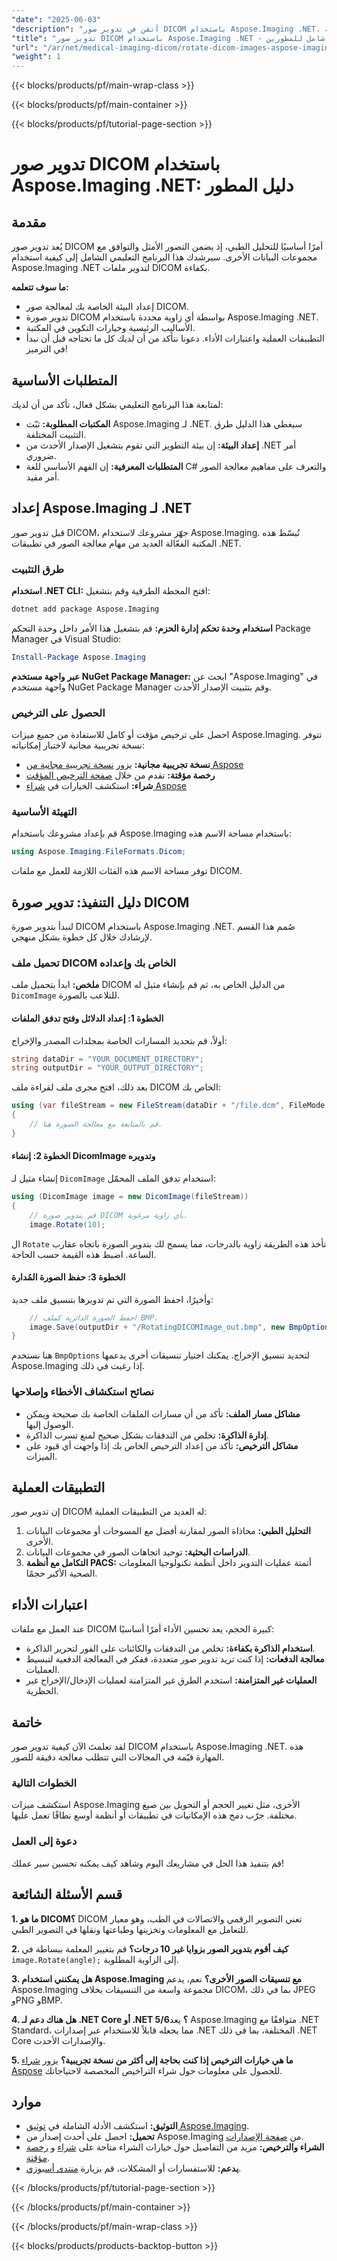 ```yaml
---
"date": "2025-06-03"
"description": "أتقن فن تدوير صور DICOM باستخدام Aspose.Imaging .NET. يقدم هذا الدليل تعليمات خطوة بخطوة وتطبيقات عملية."
"title": "تدوير صور DICOM باستخدام Aspose.Imaging .NET - دليل شامل للمطورين"
"url": "/ar/net/medical-imaging-dicom/rotate-dicom-images-aspose-imaging-net/"
"weight": 1
---
```


{{< blocks/products/pf/main-wrap-class >}}

{{< blocks/products/pf/main-container >}}

{{< blocks/products/pf/tutorial-page-section >}}
# تدوير صور DICOM باستخدام Aspose.Imaging .NET: دليل المطور

## مقدمة
يُعد تدوير صور DICOM أمرًا أساسيًا للتحليل الطبي، إذ يضمن التصور الأمثل والتوافق مع مجموعات البيانات الأخرى. سيرشدك هذا البرنامج التعليمي الشامل إلى كيفية استخدام Aspose.Imaging .NET لتدوير ملفات DICOM بكفاءة.

**ما سوف تتعلمه:**
- إعداد البيئة الخاصة بك لمعالجة صور DICOM.
- تدوير صورة DICOM بواسطة أي زاوية محددة باستخدام Aspose.Imaging .NET.
- الأساليب الرئيسية وخيارات التكوين في المكتبة.
- التطبيقات العملية واعتبارات الأداء.
دعونا نتأكد من أن لديك كل ما تحتاجه قبل أن نبدأ في الترميز!

## المتطلبات الأساسية
لمتابعة هذا البرنامج التعليمي بشكل فعال، تأكد من أن لديك:
- **المكتبات المطلوبة:** ثبّت Aspose.Imaging لـ .NET. سيغطي هذا الدليل طرق التثبيت المختلفة.
- **إعداد البيئة:** إن بيئة التطوير التي تقوم بتشغيل الإصدار الأحدث من .NET أمر ضروري.
- **المتطلبات المعرفية:** إن الفهم الأساسي للغة C# والتعرف على مفاهيم معالجة الصور أمر مفيد.

## إعداد Aspose.Imaging لـ .NET
قبل تدوير صور DICOM، جهّز مشروعك لاستخدام Aspose.Imaging. تُبسّط هذه المكتبة الفعّالة العديد من مهام معالجة الصور في تطبيقات .NET.

### طرق التثبيت
**استخدام .NET CLI:**
افتح المحطة الطرفية وقم بتشغيل:
```bash
dotnet add package Aspose.Imaging
```

**استخدام وحدة تحكم إدارة الحزم:**
قم بتشغيل هذا الأمر داخل وحدة التحكم Package Manager في Visual Studio:
```powershell
Install-Package Aspose.Imaging
```

**عبر واجهة مستخدم NuGet Package Manager:**
ابحث عن "Aspose.Imaging" في واجهة مستخدم NuGet Package Manager وقم بتثبيت الإصدار الأحدث.

### الحصول على الترخيص
احصل على ترخيص مؤقت أو كامل للاستفادة من جميع ميزات Aspose.Imaging. تتوفر نسخة تجريبية مجانية لاختبار إمكانياته:
- **نسخة تجريبية مجانية:** يزور [نسخة تجريبية مجانية من Aspose](https://releases.aspose.com/imaging/net/)
- **رخصة مؤقتة:** تقدم من خلال [صفحة الترخيص المؤقت](https://purchase.aspose.com/temporary-license/)
- **شراء:** استكشف الخيارات في [شراء Aspose](https://purchase.aspose.com/buy)

### التهيئة الأساسية
قم بإعداد مشروعك باستخدام Aspose.Imaging باستخدام مساحة الاسم هذه:
```csharp
using Aspose.Imaging.FileFormats.Dicom;
```
توفر مساحة الاسم هذه الفئات اللازمة للعمل مع ملفات DICOM.

## دليل التنفيذ: تدوير صورة DICOM
لنبدأ بتدوير صورة DICOM باستخدام Aspose.Imaging .NET. صُمم هذا القسم لإرشادك خلال كل خطوة بشكل منهجي.

### تحميل ملف DICOM الخاص بك وإعداده
**ملخص:**
ابدأ بتحميل ملف DICOM من الدليل الخاص به، ثم قم بإنشاء مثيل له `DicomImage` للتلاعب بالصورة.

#### الخطوة 1: إعداد الدلائل وفتح تدفق الملفات
أولاً، قم بتحديد المسارات الخاصة بمجلدات المصدر والإخراج:
```csharp
string dataDir = "YOUR_DOCUMENT_DIRECTORY";
string outputDir = "YOUR_OUTPUT_DIRECTORY";
```
بعد ذلك، افتح مجرى ملف لقراءة ملف DICOM الخاص بك:
```csharp
using (var fileStream = new FileStream(dataDir + "/file.dcm", FileMode.Open, FileAccess.Read))
{
    // قم بالمتابعة مع معالجة الصورة هنا.
}
```

#### الخطوة 2: إنشاء DicomImage وتدويره
إنشاء مثيل لـ `DicomImage` استخدام تدفق الملف المحمّل:
```csharp
using (DicomImage image = new DicomImage(fileStream))
{
    // قم بتدوير صورة DICOM بأي زاوية مرغوبة.
    image.Rotate(10);
```
ال `Rotate` تأخذ هذه الطريقة زاوية بالدرجات، مما يسمح لك بتدوير الصورة باتجاه عقارب الساعة. اضبط هذه القيمة حسب الحاجة.

#### الخطوة 3: حفظ الصورة المُدارة
وأخيرًا، احفظ الصورة التي تم تدويرها بتنسيق ملف جديد:
```csharp
    // احفظ الصورة الدائرية كملف BMP.
    image.Save(outputDir + "/RotatingDICOMImage_out.bmp", new BmpOptions());
}
```
هنا نستخدم `BmpOptions` لتحديد تنسيق الإخراج. يمكنك اختيار تنسيقات أخرى يدعمها Aspose.Imaging إذا رغبت في ذلك.

### نصائح استكشاف الأخطاء وإصلاحها
- **مشاكل مسار الملف:** تأكد من أن مسارات الملفات الخاصة بك صحيحة ويمكن الوصول إليها.
- **إدارة الذاكرة:** تخلص من التدفقات بشكل صحيح لمنع تسرب الذاكرة.
- **مشاكل الترخيص:** تأكد من إعداد الترخيص الخاص بك إذا واجهت أي قيود على الميزات.

## التطبيقات العملية
إن تدوير صور DICOM له العديد من التطبيقات العملية:
1. **التحليل الطبي:** محاذاة الصور لمقارنة أفضل مع المسوحات أو مجموعات البيانات الأخرى.
2. **الدراسات البحثية:** توحيد اتجاهات الصور في مجموعات البيانات.
3. **التكامل مع أنظمة PACS:** أتمتة عمليات التدوير داخل أنظمة تكنولوجيا المعلومات الصحية الأكبر حجمًا.

## اعتبارات الأداء
عند العمل مع ملفات DICOM كبيرة الحجم، يعد تحسين الأداء أمرًا أساسيًا:
- **استخدام الذاكرة بكفاءة:** تخلص من التدفقات والكائنات على الفور لتحرير الذاكرة.
- **معالجة الدفعات:** إذا كنت تريد تدوير صور متعددة، ففكر في المعالجة الدفعية لتبسيط العمليات.
- **العمليات غير المتزامنة:** استخدم الطرق غير المتزامنة لعمليات الإدخال/الإخراج غير الحظرية.

## خاتمة
لقد تعلمتَ الآن كيفية تدوير صور DICOM باستخدام Aspose.Imaging .NET. هذه المهارة قيّمة في المجالات التي تتطلب معالجة دقيقة للصور.

### الخطوات التالية
استكشف ميزات Aspose.Imaging الأخرى، مثل تغيير الحجم أو التحويل بين صيغ مختلفة. جرّب دمج هذه الإمكانيات في تطبيقات أو أنظمة أوسع نطاقًا تعمل عليها.

### دعوة إلى العمل
قم بتنفيذ هذا الحل في مشاريعك اليوم وشاهد كيف يمكنه تحسين سير عملك!

## قسم الأسئلة الشائعة
**1. ما هو DICOM؟**
DICOM تعني التصوير الرقمي والاتصالات في الطب، وهو معيار للتعامل مع المعلومات وتخزينها وطباعتها ونقلها في التصوير الطبي.

**2. كيف أقوم بتدوير الصور بزوايا غير 10 درجات؟**
قم بتغيير المعلمة ببساطة في `image.Rotate(angle);` إلى الزاوية المطلوبة.

**3. هل يمكنني استخدام Aspose.Imaging مع تنسيقات الصور الأخرى؟**
نعم، يدعم Aspose.Imaging مجموعة واسعة من التنسيقات بخلاف DICOM، بما في ذلك JPEG وPNG وBMP.

**4. هل هناك دعم لـ .NET Core أو .NET 5/6؟**
يعد Aspose.Imaging متوافقًا مع .NET Standard، مما يجعله قابلاً للاستخدام عبر إصدارات .NET المختلفة، بما في ذلك .NET Core والإصدارات الأحدث.

**5. ما هي خيارات الترخيص إذا كنت بحاجة إلى أكثر من نسخة تجريبية؟**
يزور [شراء Aspose](https://purchase.aspose.com/buy) للحصول على معلومات حول شراء التراخيص المخصصة لاحتياجاتك.

## موارد
- **التوثيق:** استكشف الأدلة الشاملة في [توثيق Aspose.Imaging](https://reference.aspose.com/imaging/net/).
- **تحميل:** احصل على أحدث إصدار من Aspose.Imaging من [صفحة الإصدارات](https://releases.aspose.com/imaging/net/).
- **الشراء والترخيص:** مزيد من التفاصيل حول خيارات الشراء متاحة على [شراء](https://purchase.aspose.com/buy) و [رخصة مؤقتة](https://purchase.aspose.com/temporary-license/).
- **يدعم:** للاستفسارات أو المشكلات، قم بزيارة [منتدى أسبوزي](https://forum.aspose.com/c/imaging/10).

{{< /blocks/products/pf/tutorial-page-section >}}

{{< /blocks/products/pf/main-container >}}

{{< /blocks/products/pf/main-wrap-class >}}

{{< blocks/products/products-backtop-button >}}